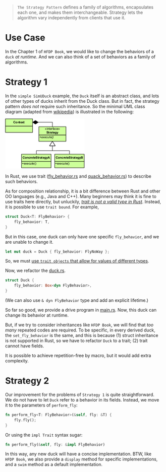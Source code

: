 >  `The Strategy Pattern` defines a family of algorithms, encapsulates each one, and makes them interchangeable. Strategy lets the algorithm vary independently from clients that use it.

# Use Case
In the Chapter 1 of `HFDP Book`, we would like to change the behaviors of a `duck` *at runtime*. And we can also think of a set of behaviors as a family of algorithms.

# Strategy 1
In the `simple SimUDuck` example, the `Duck` itself is an abstract class, and lots of other types of ducks inherit from the Duck class. But in fact, the strategy pattern *does not* require such inheritance. So the minimal UML class diagram (adapted from [wikipedia](https://en.wikipedia.org/wiki/Strategy_pattern)) is illustrated in the following:

![strategy](uml.png)

In Rust, we use trait ([fly_behavior.rs](strategy-1/src/fly_behavior.rs) and [quack_behavior.rs](strategy-1/src/fly_behavior.rs)) to describe such behaviors.

As for composition relationship, it is a bit difference between Rust and other OO languages (e.g., Java and C++). Many beginners may think it is fine to use traits here directly, but unluckily, [*trait is not a valid type in Rust*][1]. Instead, it is possible to use `trait bound`. For example,

```rust
struct Duck<T: FlyBehavior> {
    fly_behavior: T,
}
```
But in this case, one duck can only have one specific `fly_behavior`, and we are unable to change it.

```rust
let mut duck = Duck { fly_behavior: FlyNoWay };
```
So, we must [use `trait objects` that allow for values of different types][2].

Now, we refactor the [duck.rs](strategy-1/src/duck.rs).

```rust
struct Duck {
    fly_behavior: Box<dyn FlyBehavior>,
}
```
(We can also use `& dyn FlyBehavior` type and add an explicit lifetime.)

So far so good, we provide a drive program in [main.rs](strategy-1/src/main.rs). Now, this duck can change its behavior at runtime.

But, if we try to consider inheritances like `HFDP Book`, we will find that *too many* repeated codes are required. To be specific, in every derived duck, the `set_fly_behavior` is the same, and this is because (1) struct inheritance is not supported in Rust, so we have to refactor `Duck` to a trait; (2) trait cannot have fields.

It is possible to achieve repetition-free by macro, but it would add extra complexity. 

# Strategy 2
Our improvement for the problems of `Strategy 1` is quite straightforward. We do not have to let `Duck` refer to a behavior in its fields. Instead, we move it to the parameters of `perform_fly`:

```rust
fn perform_fly<T: FlyBehavior>(&self, fly: &T) {
    fly.fly();
}
```
Or using the `impl Trait` syntax sugar:

```rust
fn perform_fly(&self, fly: &impl FlyBehavior)
```

In this way, any new duck will have a concise implementation. BTW, like `HFDP Book`, we also provide a `display` method for specific implementations, and a `swim` method as a default implementation.

[1]: <https://www.ncameron.org/blog/dyn-trait-and-impl-trait-in-rust> "dyn Trait and impl Trait in Rust"
[2]: <https://doc.rust-lang.org/book/ch17-02-trait-objects.html> "Rust Book"
